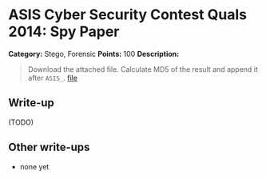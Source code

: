 # ASIS Cyber Security Contest Quals 2014: Spy Paper

**Category:** Stego, Forensic
**Points:** 100
**Description:**

> Download the attached file.
> Calculate MD5 of the result and append it after `ASIS_`.
> [file](stego_100_7181a9caf2a2aff628ae86b2e9ccb22b)

## Write-up

(TODO)

## Other write-ups

* none yet
